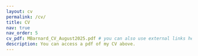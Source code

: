```yaml
---
layout: cv
permalink: /cv/
title: CV
nav: true
nav_order: 5
cv_pdf: MBarnard_CV_August2025.pdf # you can also use external links here
description: You can access a pdf of my CV above.
---
```


